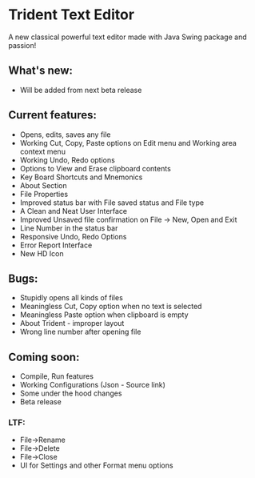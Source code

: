 # Trident Text Editor
A new classical powerful text editor made with Java Swing package and passion!

## What's new:
 * Will be added from next beta release

## Current features:
 * Opens, edits, saves any file
 * Working Cut, Copy, Paste options on Edit menu and Working area context menu
 * Working Undo, Redo options
 * Options to View and Erase clipboard contents
 * Key Board Shortcuts and Mnemonics
 * About Section
 * File Properties
 * Improved status bar with File saved status and File type
 * A Clean and Neat User Interface
 * Improved Unsaved file confirmation on File -> New, Open and Exit
 * Line Number in the status bar
 * Responsive Undo, Redo Options
 * Error Report Interface
 * New HD Icon

## Bugs:
 * Stupidly opens all kinds of files
 * Meaningless Cut, Copy option when no text is selected
 * Meaningless Paste option when clipboard is empty
 * About Trident - improper layout
 * Wrong line number after opening file

## Coming soon:
 * Compile, Run features
 * Working Configurations (Json - Source link)
 * Some under the hood changes
 * Beta release

### LTF:
 - File->Rename
 - File->Delete
 - File->Close
 - UI for Settings and other Format menu options
